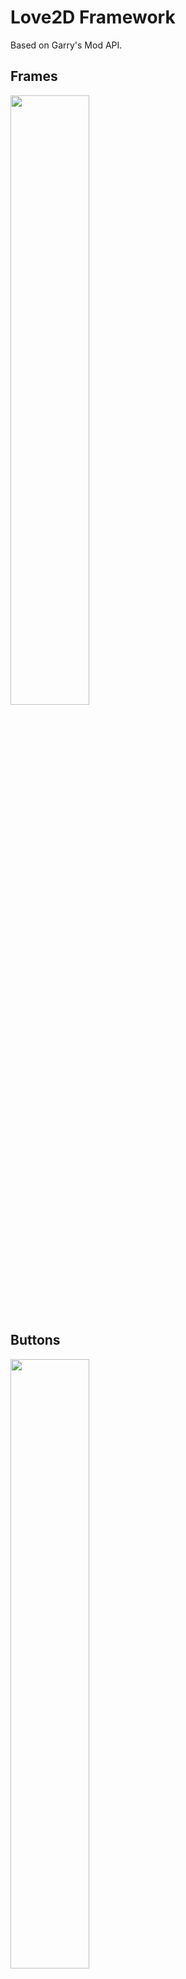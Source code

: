 # Love2D Framework
Based on Garry's Mod API.

## Frames

<img src="https://user-images.githubusercontent.com/5685050/140625740-a7169e58-f763-4b6a-8e8e-16397cbfed85.gif" width="50%" height="50%">

## Buttons

<img src="https://user-images.githubusercontent.com/5685050/140625747-1889d192-9b8d-48e3-8910-b88c5cb1ee99.gif" width="50%" height="50%">

## Padding, docking and margin

<img src="https://user-images.githubusercontent.com/5685050/140625825-502da42c-9c08-4c60-9280-cd5c134c98bf.png" width="50%" height="50%">

<img src="https://user-images.githubusercontent.com/5685050/140625884-f0910099-2620-4f73-af54-196c8d408d73.gif" width="50%" height="50%">

## Scroll panel, scroll bar, labels, render order and render clipping.

<img src="https://user-images.githubusercontent.com/5685050/140625867-90549370-4580-4a70-8a8c-040ef5d810fa.gif" width="50%" height="50%">

## Progress bars and spinners

<img src="https://user-images.githubusercontent.com/5685050/140625917-09c22537-dd37-44ce-a2ba-07280e15f367.gif" width="30%" height="30%">

## Menu and smooth scrolling

https://user-images.githubusercontent.com/5685050/140625943-36c45fa9-866b-4dfe-a397-80634446d34f.mp4

## Cross-plaform support:

<img src="https://user-images.githubusercontent.com/5685050/140626001-197aa81d-9d8f-41e0-bd8e-40bfe3c81b56.png" width="20%" height="20%">

https://user-images.githubusercontent.com/5685050/140626059-33b338b6-a52a-4c67-89dc-c1985c35d9b7.mov
